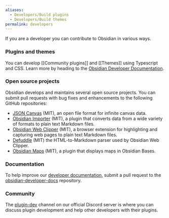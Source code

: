 ```yaml
---
aliases:
  - Developers/Build plugins
  - Developers/Build themes
permalink: developers
---
```

If you are a developer you can contribute to Obsidian in various ways.

### Plugins and themes

You can develop [[Community plugins]] and [[Themes]] using Typescript and CSS. Learn more by heading to the [Obsidian Developer Documentation](https://docs.obsidian.md).

### Open source projects

Obsidian develops and maintains several open source projects. You can submit pull requests with bug fixes and enhancements to the following GitHub repositories:

- [JSON Canvas](https://github.com/obsidianmd/jsoncanvas) (MIT), an open file format for infinite canvas data.
- [Obsidian Importer](https://github.com/obsidianmd/obsidian-importer) (MIT), a plugin that converts data from a wide variety of formats to plain text Markdown files.
- [Obsidian Web Clipper](https://github.com/obsidianmd/obsidian-clipper) (MIT), a browser extension for highlighting and capturing web pages to plain text Markdown files.
- [Defuddle](https://github.com/kepano/defuddle) (MIT) the HTML-to-Markdown parser used by Obsidian Web Clipper.
- [Obsidian Maps](https://github.com/obsidianmd/obsidian-maps) (MIT), a plugin that displays maps in Obsidian Bases.

### Documentation

To help improve our [developer documentation](https://docs.obsidian.md/Home), submit a pull request to the [obsidian-developer-docs](https://github.com/obsidianmd/obsidian-developer-docs) repository.

### Community

The [plugin-dev](https://discord.com/channels/686053708261228577/840286264964022302) channel on our official Discord server is where you can discuss plugin development and help other developers with their plugins.